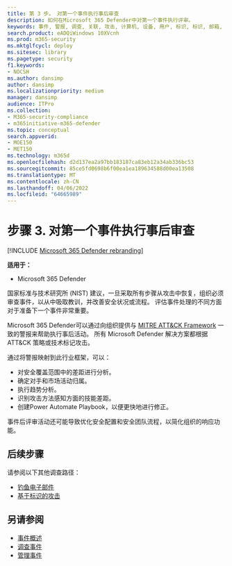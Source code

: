 ```yaml
---
title: 第 3 步。 对第一个事件执行事后审查
description: 如何在Microsoft 365 Defender中对第一个事件执行评审。
keywords: 事件, 警报, 调查, 关联, 攻击, 计算机, 设备, 用户, 标识, 标识, 邮箱, 电子邮件, 365, microsoft, m365
search.product: eADQiWindows 10XVcnh
ms.prod: m365-security
ms.mktglfcycl: deploy
ms.sitesec: library
ms.pagetype: security
f1.keywords:
- NOCSH
ms.author: dansimp
author: dansimp
ms.localizationpriority: medium
manager: dansimp
audience: ITPro
ms.collection:
- M365-security-compliance
- m365initiative-m365-defender
ms.topic: conceptual
search.appverid:
- MOE150
- MET150
ms.technology: m365d
ms.openlocfilehash: d2d137ea2a97bb183187ca83eb12a34ab336bc53
ms.sourcegitcommit: 85ce5fd0698b6f00ea1ea189634588d00ea13508
ms.translationtype: MT
ms.contentlocale: zh-CN
ms.lasthandoff: 04/06/2022
ms.locfileid: "64665989"
---
```

# <a name="step-3-perform-a-post-incident-review-of-your-first-incident"></a>步骤 3. 对第一个事件执行事后审查

[!INCLUDE [Microsoft 365 Defender rebranding](../includes/microsoft-defender.md)]

**适用于：**
- Microsoft 365 Defender

国家标准与技术研究所 (NIST) 建议，一旦采取所有步骤从攻击中恢复，组织必须审查事件，以从中吸取教训，并改善安全状况或流程。 评估事件处理的不同方面对于准备下一个事件非常重要。

Microsoft 365 Defender可以通过向组织提供与 [MITRE ATT&CK Framework](https://attack.mitre.org/) 一致的警报来帮助执行事后活动。 所有 Microsoft Defender 解决方案都根据 ATT&CK 策略或技术标记攻击。

通过将警报映射到此行业框架，可以：

- 对安全覆盖范围中的差距进行分析。
- 确定对手和市场活动归属。
- 执行趋势分析。
- 识别攻击方法感知方面的技能差距。
- 创建Power Automate Playbook，以便更快地进行修正。

事件后评审活动还可能导致优化安全配置和安全团队流程，以简化组织的响应功能。

## <a name="next-step"></a>后续步骤

请参阅以下其他调查路径：

- [钓鱼电子邮件](first-incident-path-phishing.md)
- [基于标识的攻击](first-incident-path-identity.md)


## <a name="see-also"></a>另请参阅

- [事件概述](incidents-overview.md)
- [调查事件](investigate-incidents.md)
- [管理事件](manage-incidents.md)
